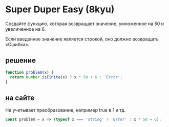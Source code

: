 # Super Duper Easy (8kyu)

Создайте функцию, которая возвращает значение, умноженное на 50 и увеличенное на 6.

Если введенное значение является строкой, оно должно возвращать «Ошибка».

## решение

```js
function problem(x) {
  return Number.isFinite(x) ? x * 50 + 6 : 'Error';
}
```

## на сайте

Не учитывает преобразование, например true в 1 и тд.

```js
const problem = x => (typeof x === 'string' ? 'Error' : x * 50 + 6);
```
